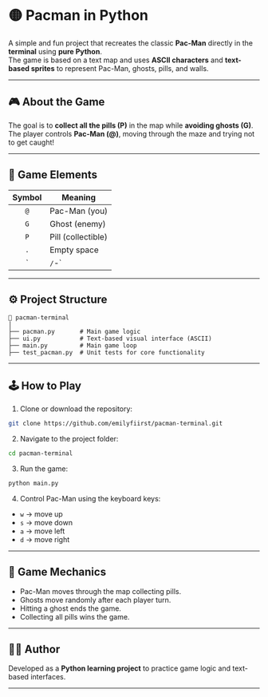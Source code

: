 # 🟡 Pacman in Python

A simple and fun project that recreates the classic **Pac-Man** directly in the **terminal** using **pure Python**.  
The game is based on a text map and uses **ASCII characters** and **text-based sprites** to represent Pac-Man, ghosts, pills, and walls.

---

## 🎮 About the Game

The goal is to **collect all the pills (P)** in the map while **avoiding ghosts (G)**.  
The player controls **Pac-Man (@)**, moving through the maze and trying not to get caught!

---

## 🧱 Game Elements

| Symbol   | Meaning             |
|:--------:|-------------------|
| `@`      | Pac-Man (you)      |
| `G`      | Ghost (enemy)      |
| `P`      | Pill (collectible) |
| `.`      | Empty space        |
| `|` / `-`| Wall               |

---

## ⚙️ Project Structure

```
📁 pacman-terminal
│
├── pacman.py       # Main game logic
├── ui.py           # Text-based visual interface (ASCII)
├── main.py         # Main game loop
├── test_pacman.py  # Unit tests for core functionality
```

---

## 🕹️ How to Play

1. Clone or download the repository:
```bash
git clone https://github.com/emilyfiirst/pacman-terminal.git
```

2. Navigate to the project folder:
```bash
cd pacman-terminal
```

3. Run the game:
```bash
python main.py
```

4. Control Pac-Man using the keyboard keys:
- `w` → move up  
- `s` → move down  
- `a` → move left  
- `d` → move right  

---

## 🧠 Game Mechanics

- Pac-Man moves through the map collecting pills.  
- Ghosts move randomly after each player turn.  
- Hitting a ghost ends the game.  
- Collecting all pills wins the game.  

---

## 👨‍💻 Author

Developed as a **Python learning project** to practice game logic and text-based interfaces.

---
